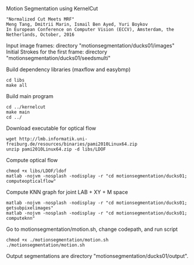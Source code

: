 Motion Segmentation using KernelCut

	"Normalized Cut Meets MRF"
	Meng Tang, Dmitrii Marin, Ismail Ben Ayed, Yuri Boykov
	In European Conference on Computer Vision (ECCV), Amsterdam, the Netherlands, October, 2016
  
Input image frames: directory "motionsegmentation/ducks01/images"  
Initial Strokes for the first frame: directory "motionsegmentation/ducks01/seedsmulti"  

Build dependency libraries (maxflow and easybmp)  
```{r, engine='bash'}
cd libs
make all
```
Build main program
```{r, engine='bash'}
cd ../kernelcut
make main
cd ../
```
Download executable for optical flow
```{r, engine='bash'}
wget http://lmb.informatik.uni-freiburg.de/resources/binaries/pami2010Linux64.zip
unzip pami2010Linux64.zip -d libs/LDOF
```
Compute optical flow
```{r, engine='bash'}
chmod +x libs/LDOF/ldof
matlab -nojvm -nosplash -nodisplay -r "cd motionsegmentation/ducks01; computeopticalflow"
```
Compute KNN graph for joint LAB + XY + M space
```{r, engine='bash'}
matlab -nojvm -nosplash -nodisplay -r "cd motionsegmentation/ducks01; getsubpixelimages"
matlab -nojvm -nosplash -nodisplay -r "cd motionsegmentation/ducks01; computeknn"
```
Go to motionsegmentation/motion.sh, change codepath, and run script
```{r, engine='bash'}
chmod +x ./motionsegmentation/motion.sh
./motionsegmentation/motion.sh
```
Output segmentations are directory "motionsegmentation/ducks01/output".

